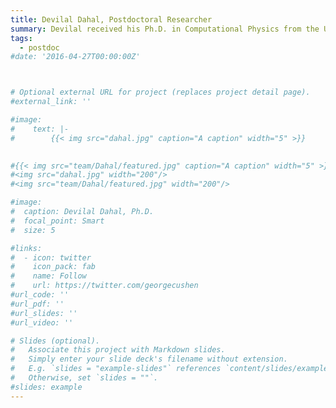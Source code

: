 ```yaml
---
title: Devilal Dahal, Postdoctoral Researcher
summary: Devilal received his Ph.D. in Computational Physics from the University of Southern Mississippi under the supervision of Professor Parthapratim Biswas. His research currently focuses on the mechanics of the genome.
tags:
  - postdoc
#date: '2016-04-27T00:00:00Z'



# Optional external URL for project (replaces project detail page).
#external_link: ''

#image:
#    text: |-
#        {{< img src="dahal.jpg" caption="A caption" width="5" >}}
    

#{{< img src="team/Dahal/featured.jpg" caption="A caption" width="5" >}}
#<img src="dahal.jpg" width="200"/>
#<img src="team/Dahal/featured.jpg" width="200"/>

#image: 
#  caption: Devilal Dahal, Ph.D.
#  focal_point: Smart
#  size: 5

#links:
#  - icon: twitter
#    icon_pack: fab
#    name: Follow
#    url: https://twitter.com/georgecushen
#url_code: ''
#url_pdf: ''
#url_slides: ''
#url_video: ''

# Slides (optional).
#   Associate this project with Markdown slides.
#   Simply enter your slide deck's filename without extension.
#   E.g. `slides = "example-slides"` references `content/slides/example-slides.md`.
#   Otherwise, set `slides = ""`.
#slides: example
---
```



